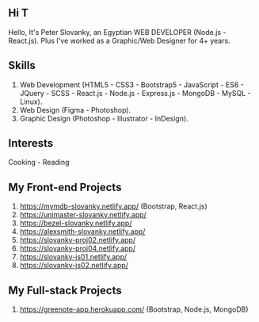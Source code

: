 ## Hi T
Hello, It's Peter Slovanky, an Egyptian WEB DEVELOPER (Node.js - React.js). Plus I've worked as a Graphic/Web Designer for 4+ years.

## Skills
01. Web Development (HTML5 - CSS3 - Bootstrap5 - JavaScript - ES6 - JQuery - SCSS - React.js - Node.js - Express.js - MongoDB - MySQL - Linux).
02. Web Design (Figma - Photoshop).
03. Graphic Design (Photoshop - Illustrator - InDesign).

## Interests
Cooking - Reading

## My Front-end Projects
01. https://mymdb-slovanky.netlify.app/ (Bootstrap, React.js)
02. https://unimaster-slovanky.netlify.app/
03. https://bezel-slovanky.netlify.app/
04. https://alexsmith-slovanky.netlify.app/
05. https://slovanky-proj02.netlify.app/
06. https://slovanky-proj04.netlify.app/
07. https://slovanky-js01.netlify.app/
08. https://slovanky-js02.netlify.app/

## My Full-stack Projects
01. https://greenote-app.herokuapp.com/ (Bootstrap, Node.js, MongoDB)
